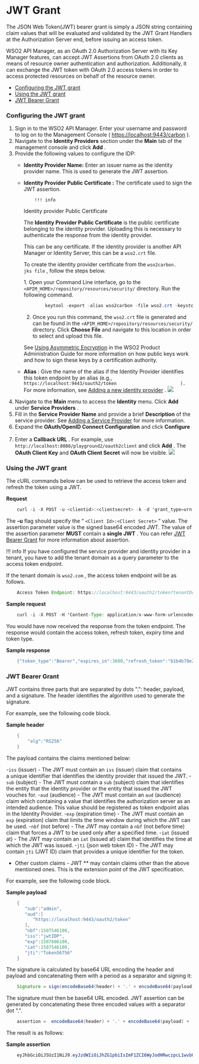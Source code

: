 # JWT Grant

The JSON Web Token(JWT) bearer grant is simply a JSON string containing claim values that will be evaluated and validated by the JWT Grant Handlers at the Authorization Server end, before issuing an access token.

WSO2 API Manager, as an OAuth 2.0 Authorization Server with its Key Manager features, can accept JWT Assertions from OAuth 2.0 clients as means of resource owner authentication and authorization. Additionally, it can exchange the JWT token with OAuth 2.0 access tokens in order to access protected resources on behalf of the resource owner.

-   [Configuring the JWT grant](#JWTGrant-ConfiguringtheJWTgrant)
-   [Using the JWT grant](#JWTGrant-UsingtheJWTgrant)
-   [JWT Bearer Grant](#JWTGrant-JWTBearerGrant)

### Configuring the JWT grant

1.  Sign in to the WSO2 API Manager. Enter your username and password to log on to the Management Console ( <https://localhost:9443/carbon> ).
2.  Navigate to the **Identity Providers** section under the **Main** tab of the management console and click **Add** .
3.  Provide the following values to configure the IDP:
    -   **Identity Provider Name:** Enter an issuer name as the identity provider name. This is used to generate the JWT assertion.
    -   **Identity Provider Public Certificate :** The certificate used to sign the JWT assertion.

                !!! info
        Identity provider Public Certificate

        The **Identity Provider Public Certificate** is the public certificate belonging to the identity provider. Uploading this is necessary to authenticate the response from the identity provider.

        This can be any certificate. If the identity provider is another API Manager or Identity Server, this can be a `wso2.crt` file.

        To create the identity provider certificate from the `wso2carbon.                           jks file` , follow the steps below.

        1. Open your Command Line interface, go to the `<APIM_HOME>/repository/resources/security/` directory. Run the following command.

        ``` java
                keytool -export -alias wso2carbon -file wso2.crt -keystore wso2carbon.jks -storepass wso2carbon
        ```

        2. Once you run this command, the `wso2.crt` file is generated and can be found in the `<APIM_HOME>/repository/resources/security/` directory. Click **Choose File** and navigate to this location in order to select and upload this file.

        See [Using Asymmetric Encryption](https://docs.wso2.com/display/ADMIN44x/Using+Asymmetric+Encryption) in the WSO2 Product Administration Guide for more information on how public keys work and how to sign these keys by a certification authority.


    -   **Alias** : Give the name of the alias if the Identity Provider identifies this token endpoint by an alias (e.g., `https://localhost:9443/oauth2/token                        ).` For more information, see [Adding a new identity provider](https://docs.wso2.com/display/IS550/Configuring+an+Identity+Provider) .
        ![]({{base_path}}/assets/attachments/103335306/103335307.png)
4.  Navigate to the **Main** menu to access the **Identity** menu. Click **Add** under **Service Providers** .
5.  Fill in the **Service Provider Name** and provide a brief **Description** of the service provider. See [Adding a Service Provider](https://docs.wso2.com/display/IS550/Adding+a+Service+Provider) for more information.
6.  Expand the **OAuth/OpenID Connect Configuration** and click **Configure** .
7.  Enter a **Callback URL** . For example, use `http://localhost:8080/playground2/oauth2client` and click **Add** .
    The **OAuth Client Key** and **OAuth Client Secret** will now be visible.
    ![]({{base_path}}/assets/attachments/103335306/103335308.png)
### Using the JWT grant

The cURL commands below can be used to retrieve the access token and refresh the token using a JWT.

**Request**

``` java
    curl -i -X POST -u <clientid>:<clientsecret> -k -d 'grant_type=urn:ietf:params:oauth:grant-type:jwt-bearer&assertion=<JWT>' -H 'Content-Type: application/x-www-form-urlencoded' https://localhost:9443/oauth2/token
```

The **-u** flag should specify the “ `<Client Id>:<Client Secret>` ” value. The assertion parameter value is the signed base64 encoded JWT.
The value of the assertion parameter **MUST** contain a **single JWT** . You can refer [JWT Bearer Grant](#JWTGrant-JWTBearerGrant) for more information about assertion.

!!! info
If you have configured the service provider and identity provider in a tenant, you have to add the tenant domain as a query parameter to the access token endpoint.

If the tenant domain is `wso2.com` , the access token endpoint will be as follows.

``` java
    Access Token Endpoint: https://localhost:9443/oauth2/token?tenantDomain=wso2.com
```


**Sample request**

``` java
    curl -i -X POST -H 'Content-Type: application/x-www-form-urlencoded' -u bBhEoE2wIpU1zB8HA3GfvZz8xxAa:RKgXUC3pTRQg9xPpNwyuTPGtnSQa -k -d 'grant_type=urn:ietf:params:oauth:grant-type:jwt-bearer&assertion=eyJhbGciOiJSUzI1NiJ9.eyJleHAiOjE0NTgxNjY5ODUsInN1YiI6ImFkbWluIiwibmJmIjoxNDU4MTA2OTg1LCJhdWQiOlsiaHR0cHM6XC9cL2xvY2FsaG9zdDo5NDQzXC9vYXV0aDJcL3Rva2VuIiwid3NvMi1JUyJdLCJpc3MiOiJqd3RJRFAiLCJqdGkiOiJUb2tlbjU2NzU2IiwiaWF0IjoxNDU4MTA2OTg1fQ.ZcxdoTVEsWoil80ne42QzmsfelMWyjRZJEjUK1c2vMZJjjtrZnsWExyCA5tN6iXYFAXC_7rkFuuNSgOlBi51MNLPZw3WcgGI52j6apGEW92V2tib9zRRWOeLQLAdo8ae8KzLp7kuKZ2XunfQ2WYU9TvvLDm_vp5ruuYz3ZZrJOc' https://localhost:9443/oauth2/token
```

You would have now received the response from the token endpoint. The response would contain the access token, refresh token, expiry time and token type.

**Sample response**

``` java
    {"token_type":"Bearer","expires_in":3600,"refresh_token":"b1b4b78e2b0ef4956acb90f2e38a8833","access_token":"615ebcc943be052cf6dc27c6ec578816"} 
```

### JWT Bearer Grant

JWT contains three parts that are separated by dots ".": header, payload, and a signature. The header identifies the algorithm used to generate the signature.

For example, see the following code block.

**Sample header**

``` groovy
    {
        "alg":"RS256"
    }
```

The payload contains the claims mentioned below:

-`iss` (issuer) - The JWT must contain an `iss` (issuer) claim that contains a unique identifier that identifies the identity provider that issued the JWT.
-`sub` (subject) - The JWT must contain a `sub` (subject) claim that identifies the entity that the identity provider or the entity that issued the JWT vouches for.
-`aud` (audience) - The JWT must contain an `aud` (audience) claim which containing a value that identifies the authorization server as an intended audience. This value should be registered as token endpoint alias in the Identity Provider.
-`exp` (expiration time) - The JWT must contain an `exp` (expiration) claim that limits the time window during which the JWT can be used.
-`nbf` (not before) - The JWT may contain a `nbf` (not before time) claim that forces a JWT to be used only after a specified time.
-`iat` (issued at) - The JWT may contain an `iat` (issued at) claim that identifies the time at which the JWT was issued.
-`jti` (json web token ID) - The JWT may contain `jti` (JWT ID) claim that provides a unique identifier for the token.
-   Other custom claims - JWT ** may contain claims other than the above mentioned ones. This is the extension point of the JWT specification.

For example, see the following code block.

**Sample payload**

``` groovy
    {  
       "sub":"admin",
       "aud":[  
          "https://localhost:9443/oauth2/token"
       ],
       "nbf":1507546100,
       "iss":"jwtIDP",
       "exp":1507606100,
       "iat":1507546100,
       "jti":"Token56756"
    }
```

The signature is calculated by base64 URL encoding the header and payload and concatenating them with a period as a separator and signing it:

``` java
    Signature = sign(encodeBase64(header) + '.' + encodeBase64(payload))
```

The signature must then be base64 URL encoded. JWT assertion can be generated by concatenating these three encoded values with a separator dot ".".

``` java
    assertion =  encodeBase64(header) + '.' + encodeBase64(payload) + '.' + encodeBase64(signature)
```

The result is as follows:

**Sample assertion**

``` java
    eyJhbGciOiJSUzI1NiJ9.eyJzdWIiOiJhZG1pbiIsImF1ZCI6WyJodHRwczpcL1wvbG9jYWxob3N0Ojk0NDNcL29hdXRoMlwvdG9rZW4iXSwibmJmIjoxNTA3NTQ2MTAwLCJpc3MiOiJqd3RJRFAiLCJleHAiOjE1MDc2MDYxMDAsImlhdCI6MTUwNzU0NjEwMCwianRpIjoiVG9rZW41Njc1NiJ9.iGMhjibB0W2QFQlM27gnHp6z47Eybv8cAHk2o2i-xqo2S4uJ_1VppFI4CCJXTj4qzV9vmkJ5HKNAayiTa6wOMXGL4XnwYwpOAoKXvboznlEDNRpw3htW34nLvyUu6PjHbdvAPVjh8kPRwf7esRr2p-luecGvC21mjWdhyGzM4hE
```
